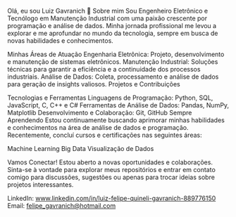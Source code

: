 Olá, eu sou Luiz Gavranich 👋
Sobre mim
Sou Engenheiro Eletrônico e Tecnólogo em Manutenção Industrial com uma paixão crescente por programação e análise de dados. Minha jornada profissional me levou a explorar e me aprofundar no mundo da tecnologia, sempre em busca de novas habilidades e conhecimentos.

Minhas Áreas de Atuação
Engenharia Eletrônica: Projeto, desenvolvimento e manutenção de sistemas eletrônicos.
Manutenção Industrial: Soluções técnicas para garantir a eficiência e a continuidade dos processos industriais.
Análise de Dados: Coleta, processamento e análise de dados para geração de insights valiosos.
Projetos e Contribuições

Tecnologias e Ferramentas
Linguagens de Programação: Python, SQL, JavaScript, C, C++ e C#
Ferramentas de Análise de Dados: Pandas, NumPy, Matplotlib
Desenvolvimento e Colaboração: Git, GitHub
Sempre Aprendendo
Estou continuamente buscando aprimorar minhas habilidades e conhecimentos na área de análise de dados e programação. Recentemente, concluí cursos e certificações nas seguintes áreas:

Machine Learning
Big Data
Visualização de Dados

Vamos Conectar!
Estou aberto a novas oportunidades e colaborações. Sinta-se à vontade para explorar meus repositórios e entrar em contato comigo para discussões, sugestões ou apenas para trocar ideias sobre projetos interessantes.

LinkedIn: www.linkedin.com/in/luiz-felipe-quineli-gavranich-889776150
Email: felipe_gavranich@hotmail.com
